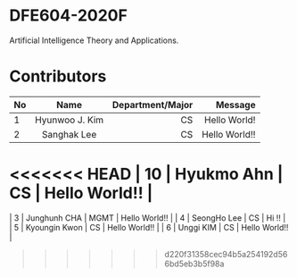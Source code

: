 # DFE604-2020F
Artificial Intelligence Theory and Applications.

# Contributors
| No            | Name           | Department/Major | Message           |
| ------------- |:--------------:| ----------------:|------------------:|
| 1             | Hyunwoo J. Kim | CS               | Hello World!      |
| 2             | Sanghak Lee    | CS               | Hello World!!     |
<<<<<<< HEAD
| 10             | Hyukmo Ahn    | CS               | Hello World!!     |
=======
| 3             | Junghunh CHA | MGMT          | Hello World!!     |
| 4             | SeongHo Lee    | CS               | Hi !!                 |
| 5             | Kyoungin Kwon    | CS               | Hello World!!     |
| 6             | Unggi KIM    | CS               | Hello World!!     |

>>>>>>> d220f31358cec94b5a254192d566bd5eb3b5f98a
